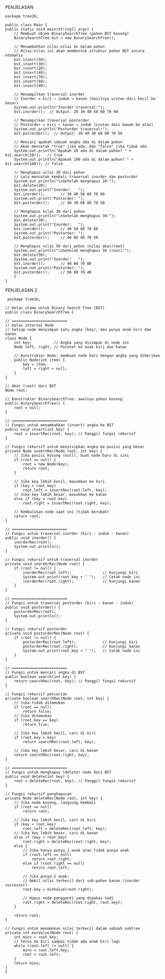 PENJELASAN

    package tree1b;

    public class Main {
    public static void main(String[] args) {
        // Membuat objek BinarySearchTree (pohon BST kosong)
        BinarySearchTree bst = new BinarySearchTree();

        // Menambahkan nilai-nilai ke dalam pohon
        // Nilai-nilai ini akan membentuk struktur pohon BST secara otomatis
        bst.insert(50);
        bst.insert(30);
        bst.insert(20);
        bst.insert(40);
        bst.insert(70);
        bst.insert(60);
        bst.insert(80);

        // Menampilkan traversal inorder
        // Inorder = kiri → induk → kanan (hasilnya urutan dari kecil ke besar)
        System.out.println("Inorder traversal:");
        bst.inorder();  // Output: 20 30 40 50 60 70 80

        // Menampilkan traversal postorder
        // Postorder = kiri → kanan → induk (urutan dari bawah ke atas)
        System.out.println("Postorder traversal:");
        bst.postorder();  // Output: 20 40 30 60 80 70 50

        // Mencari apakah sebuah angka ada di dalam pohon
        // Akan mencetak "true" jika ada, dan "false" jika tidak ada
        System.out.println("Apakah 20 ada di dalam pohon? " + bst.search(20));   // true
        System.out.println("Apakah 100 ada di dalam pohon? " + bst.search(100)); // false

        // Menghapus nilai 20 dari pohon
        // Lalu mencetak kembali traversal inorder dan postorder
        System.out.println("\nSetelah menghapus 20:");
        bst.delete(20);
        System.out.print("Inorder:   ");
        bst.inorder();       // 30 40 50 60 70 80
        System.out.print("Postorder: ");
        bst.postorder();     // 40 30 60 80 70 50

        // Menghapus nilai 30 dari pohon
        System.out.println("\nSetelah menghapus 30:");
        bst.delete(30);
        System.out.print("Inorder:   ");
        bst.inorder();       // 40 50 60 70 80
        System.out.print("Postorder: ");
        bst.postorder();     // 40 60 80 70 50

        // Menghapus nilai 50 dari pohon (nilai akar/root)
        System.out.println("\nSetelah menghapus 50 (root):");
        bst.delete(50);
        System.out.print("Inorder:   ");
        bst.inorder();       // 40 60 70 80
        System.out.print("Postorder: ");
        bst.postorder();     // 60 80 70 40
        }
    }


PENJELASAN 2

     package tree1b;

    // Kelas utama untuk Binary Search Tree (BST)
    public class BinarySearchTree {

    // =========================
    // Kelas internal Node
    // Setiap node menyimpan satu angka (key), dan punya anak kiri dan kanan
    class Node {
        int key;          // Angka yang disimpan di node ini
        Node left, right; // Pointer ke anak kiri dan kanan

        // Konstruktor Node: membuat node baru dengan angka yang diberikan
        public Node(int item) {
            key = item;
            left = right = null;
        }
    }

    // Akar (root) dari BST
    Node root;

    // Konstruktor BinarySearchTree: awalnya pohon kosong
    public BinarySearchTree() {
        root = null;
    }

    // =========================
    // Fungsi untuk menambahkan (insert) angka ke BST
    public void insert(int key) {
        root = insertRec(root, key); // Panggil fungsi rekursif
    }

    // Fungsi rekursif untuk menyisipkan angka ke posisi yang benar
    private Node insertRec(Node root, int key) {
        // Jika posisi kosong (null), buat node baru di sini
        if (root == null) {
            root = new Node(key);
            return root;
        }

        // Jika key lebih kecil, masukkan ke kiri
        if (key < root.key)
            root.left = insertRec(root.left, key);
        // Jika key lebih besar, masukkan ke kanan
        else if (key > root.key)
            root.right = insertRec(root.right, key);

        // Kembalikan node saat ini (tidak berubah)
        return root;
    }

    // =========================
    // Fungsi untuk traversal inorder (kiri - induk - kanan)
    public void inorder() {
        inorderRec(root);
        System.out.println();
    }

    // Fungsi rekursif untuk traversal inorder
    private void inorderRec(Node root) {
        if (root != null) {
            inorderRec(root.left);              // Kunjungi kiri
            System.out.print(root.key + " ");   // Cetak node ini
            inorderRec(root.right);             // Kunjungi kanan
        }
    }

    // =========================
    // Fungsi untuk traversal postorder (kiri - kanan - induk)
    public void postorder() {
        postorderRec(root);
        System.out.println();
    }

    // Fungsi rekursif postorder
    private void postorderRec(Node root) {
        if (root != null) {
            postorderRec(root.left);            // Kunjungi kiri
            postorderRec(root.right);           // Kunjungi kanan
            System.out.print(root.key + " ");   // Cetak node ini
        }
    }

    // =========================
    // Fungsi untuk mencari angka di BST
    public boolean search(int key) {
        return searchRec(root, key); // Panggil fungsi rekursif
    }

    // Fungsi rekursif pencarian
    private boolean searchRec(Node root, int key) {
        // Jika tidak ditemukan
        if (root == null)
            return false;
        // Jika ditemukan
        if (root.key == key)
            return true;

        // Jika key lebih kecil, cari di kiri
        if (root.key > key)
            return searchRec(root.left, key);

        // Jika key lebih besar, cari di kanan
        return searchRec(root.right, key);
    }

    // =========================
    // Fungsi untuk menghapus (delete) node dari BST
    public void delete(int key) {
        root = deleteRec(root, key); // Panggil fungsi rekursif
    }

    // Fungsi rekursif penghapusan
    private Node deleteRec(Node root, int key) {
        // Jika node kosong, langsung kembali
        if (root == null)
            return root;

        // Jika key lebih kecil, cari di kiri
        if (key < root.key)
            root.left = deleteRec(root.left, key);
        // Jika key lebih besar, cari di kanan
        else if (key > root.key)
            root.right = deleteRec(root.right, key);
        else {
            // Jika hanya punya 1 anak atau tidak punya anak
            if (root.left == null)
                return root.right;
            else if (root.right == null)
                return root.left;

            // Jika punya 2 anak:
            // Ambil nilai terkecil dari sub-pohon kanan (inorder successor)
            root.key = minValue(root.right);

            // Hapus node pengganti yang dipakai tadi
            root.right = deleteRec(root.right, root.key);
        }

        return root;
    }

    // Fungsi untuk menemukan nilai terkecil dalam sebuah subtree
    private int minValue(Node root) {
        int minv = root.key;
        // Terus ke kiri sampai tidak ada anak kiri lagi
        while (root.left != null) {
            minv = root.left.key;
            root = root.left;
        }
        return minv;
    }
    }

